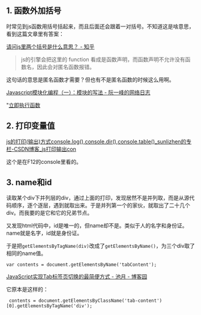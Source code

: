 ## 1. 函数外加括号

时常见到js函数用括号括起来，而且后面还会跟着一对括号。不知道这是啥意思，看到这篇文章里有答案：

[请问js里两个括号是什么意思？ - 知乎](https://www.zhihu.com/question/48238548/answer/110184697)

> js的引擎会把这里的 function 看成是函数声明，而函数声明不允许没有函数名，因此会对匿名函数报错。

这句话的意思是匿名函数才需要？但也有不是匿名函数的时候这么用啊。

[Javascript模块化编程（一）：模块的写法 - 阮一峰的网络日志](https://www.ruanyifeng.com/blog/2012/10/javascript_module.html)

"[立即执行函数](http://benalman.com/news/2010/11/immediately-invoked-function-expression/)

## 2. 打印变量值

[js的打印(输出)方式console.log(),console.dir(),console.table()_sunlizhen的专栏-CSDN博客_js打印输出con](https://blog.csdn.net/sunlizhen/article/details/73195471)

这个是在F12的console里看的。

## 3. name和id

读取某个div下并列层的div，通过上面的打印，发现居然不是并列取，而是从源代码顺序，逐个逐层，遇到就取出来。于是并列第一个的家伙，就取出了二十几个div。而我要的是它和它的兄弟节点。

又发现html代码中，id是唯一的，但name却不是。类似于人的名字和身份证。name就是名字，id就是身份证。

于是把`getElementsByTagName(div)`改成了`getElementsByName()`，为三个div取了相同的name值。

```
var contents = document.getElementsByName('tabContent');
```

[JavaScript实现Tab标签页切换的最简便方式 - 池月 - 博客园](https://www.cnblogs.com/-867259206/p/5664896.html)

它原本是这样的：

```
 contents = document.getElementsByClassName('tab-content')[0].getElementsByTagName('div');
```

